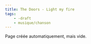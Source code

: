 ```yaml
---
title: The Doors - Light my fire
tags:
    - -draft
    - musique/chanson
---
```


Page créée automatiquement, mais vide.
